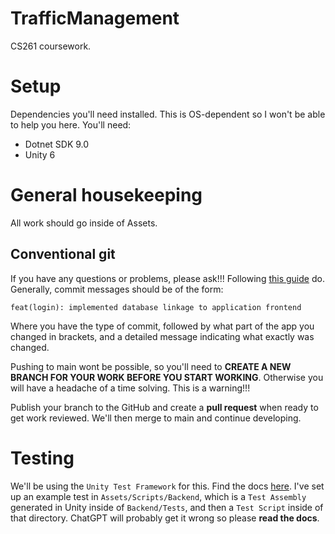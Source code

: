 # TrafficManagement
CS261 coursework.

# Setup
Dependencies you'll need installed. This is OS-dependent so I won't be able to help you here. You'll need:
- Dotnet SDK 9.0
- Unity 6


# General housekeeping
All work should go inside of Assets.

## Conventional git
If you have any questions or problems, please ask!!!
Following [this guide](https://www.conventionalcommits.org/en/v1.0.0/) do. Generally, commit messages should be of the form:
```
feat(login): implemented database linkage to application frontend
```
Where you have the type of commit, followed by what part of the app you changed in brackets, and a detailed message indicating what exactly was changed.

Pushing to main wont be possible, so you'll need to **CREATE A NEW BRANCH FOR YOUR WORK BEFORE YOU START WORKING**. Otherwise you will have a headache of a time solving. This is a warning!!!

Publish your branch to the GitHub and create a __pull request__ when ready to get work reviewed. We'll then merge to main and continue developing.

# Testing
We'll be using the `Unity Test Framework` for this. Find the docs [here](https://docs.unity3d.com/Packages/com.unity.test-framework@1.1/manual/). I've set up an example test in `Assets/Scripts/Backend`, which is a `Test Assembly` generated in Unity inside of `Backend/Tests`, and then a `Test Script` inside of that directory. ChatGPT will probably get it wrong so please **read the docs**.
